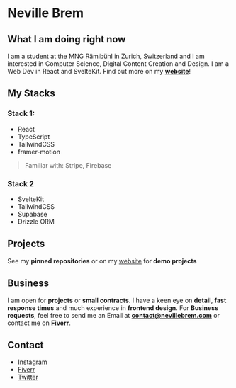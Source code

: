 # Neville Brem

## What I am doing right now

I am a student at the MNG Rämibühl in Zurich, Switzerland and I am interested in Computer Science, Digital Content Creation and Design.
I am a Web Dev in React and SvelteKit. Find out more on my **[website](https://nevillebrem.com)**!

## My Stacks
### Stack 1:
- React
- TypeScript
- TailwindCSS
- framer-motion
> Familiar with: Stripe, Firebase

### Stack 2
- SvelteKit
- TailwindCSS
- Supabase
- Drizzle ORM

## Projects
See my **pinned repositories** or on my [website](https://nevillebrem.com) for **demo projects**

## Business

I am open for **projects** or **small contracts**. I have a keen eye on **detail**, **fast response times** and much experience in **frontend design**.
For **Business requests**, feel free to send me an Email at **contact@nevillebrem.com** or contact me on **[Fiverr](https://fiverr.com/nevthereal)**.

## Contact
- [Instagram](https://instagram.com/nevillebrem)
- [Fiverr](https://fiverr.com/nevthereal)
- [Twitter](https://twitter.com/BremNeville)
